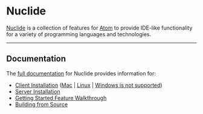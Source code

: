 # Nuclide

[Nuclide](http://nuclide.io/) is a collection of features for [Atom](https://atom.io/) to provide
IDE-like functionality for a variety of programming languages and technologies.

---

## Documentation

The [full documentation](http://nuclide.io/docs) for Nuclide provides information for:

- [Client Installation](http://nuclide.io/docs/editor/setup) ([Mac](http://nuclide.io/docs/editor/setup/#mac) | [Linux](http://nuclide.io/docs/editor/setup/#linux) | [Windows is not supported](http://nuclide.io/docs/editor/setup/#windows))
- [Server Installation](http://nuclide.io/docs/editor/setup/#installing-nuclide-server)
- [Getting Started Feature Walkthrough](http://nuclide.io/docs/quick-start/getting-started/)
- [Building from Source](http://nuclide.io/docs/advanced-topics/building-from-source/)
